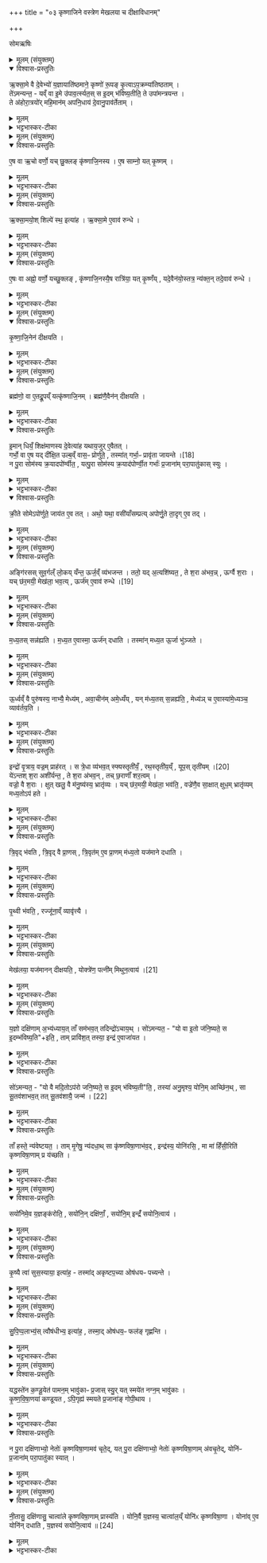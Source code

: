 +++
title = "०३ कृष्णाजिने वस्त्रेण मेखलया च दीक्षाविधानम्"

+++
<div class="js_include" url="/vedAH_yajuH/taittirIyam/sArasvata-vibhAgaH/saMhitA/sarva-prastutiH/6/1/03_kRShNAjine_vastreNa_mekhalayA_cha_dIxAvidhAnam"  newLevelForH1="1" includeTitle="true">


सोमऋषिः

<details><summary>मूलम् (संयुक्तम्)</summary>

ऋ॒क्सा॒मे वै दे॒वेभ्यो॑ य॒ज्ञायाति॑ष्ठमाने॒ कृष्णो॑ रू॒पङ्कृ॒त्वाप॒क्रम्या॑तिष्ठता॒न्ते॑ऽमन्यन्त॒ यव्ँवा इ॒मे उ॑पाव॒र्त्स्यत॒स्स इ॒दम्भ॑विष्य॒तीति॒ ते उपा॑मन्त्रयन्त॒ ते अ॑होरा॒त्रयो॑र्महि॒मान॑मपनि॒धाय॑ दे॒वानु॒पाव॑र्तेताम्
</details>

<details open><summary>विश्वास-प्रस्तुतिः</summary>

ऋ॒क्सा॒मे वै दे॒वेभ्यो॑ य॒ज्ञायाति॑ष्ठमाने॒ कृष्णो॑ रू॒पङ् कृ॒त्वाऽप॒क्रम्या॑तिष्ठताम् ।  
ते॑ऽमन्यन्त॒ -
यव्ँ वा इ॒मे उ॑पाव॒र्त्स्यत॒स् स इ॒दम् भ॑विष्य॒तीति॒ ते उपा॑मन्त्रयन्त ।  
ते अ॑होरा॒त्रयो॑र् महि॒मान॑म् अपनि॒धाय॑ दे॒वानु॒पाव॑र्तेताम् ।
</details>

<details><summary>मूलम्</summary>

ऋ॒क्सा॒मे वै दे॒वेभ्यो॑ य॒ज्ञायाति॑ष्ठमाने॒ कृष्णो॑ रू॒पङ् कृ॒त्वाऽप॒क्रम्या॑तिष्ठताम् ।  
ते॑ऽमन्यन्त॒ -
यव्ँ वा इ॒मे उ॑पाव॒र्त्स्यत॒स् स इ॒दम् भ॑विष्य॒तीति॒ ते उपा॑मन्त्रयन्त ।  
ते अ॑होरा॒त्रयो॑र् महि॒मान॑म् अपनि॒धाय॑ दे॒वानु॒पाव॑र्तेताम् ।
</details>

<details><summary>भट्टभास्कर-टीका</summary>

1कृष्णाजिनेन दीक्षां विधास्यन् तद्गुणानाह - ऋक्सामे इति ॥ ऋक्च साम च ऋक्सामे, अचतुरादिसूत्रे अच्प्रत्ययान्तो निपात्यते । ते यज्ञार्थं देवेभ्यः अतिष्ठमाने अप्रकाशमाने अप्रकाशनहेतोः कृष्णमृगो भूत्वा तदीयं च रूपं कृत्वा देवसकाशादपक्रम्यातिष्ठतां कुत्रापि स्थिते । 'श्लाघह्नुञ्स्थाशपाम्' इति देवानां संप्रदानत्वम् । तिष्ठतेर्हेतौ शानच्, 'प्रकाशनस्थेयाख्ययोश्च' इत्यात्मनेपदम् । ते देवा अमन्यन्त यमिमे ऋक्सामे उपावर्त्स्यतः उपगन्तुमाभिमुख्येन वत्स्यतः स इदं विश्वं यागद्वारेण भविष्यति विश्वाधिपत्ये स्थास्यतीत्यर्थः । यद्वा - इदमिति क्रियाविशेषणम् । इदमत्र भविष्यति वर्धिष्यते एषा सर्वा विभूतिस्तस्येति यावत् । यद्वा - इदं विश्वं प्राप्स्यति, भू प्राप्तौ, आत्मनेपदी, चुरादिराधृषीयः, व्यत्ययेन परस्मैपदम् । 'वृद्भ्यस्स्यसनोः' इति वृतेः परस्मैपदम्, 'न वृद्भ्यश्चतुर्भ्यः' इतीट्प्रतिषेधः । एवमीदृशोरनयोर्महिमा । इमे च अस्मानुपहायापक्रान्ते, तत्किमिति तूष्णीमास्महे इतीत्थं संजातमतयो देवास्ते उपामन्त्रयन्त ते ऋक्सामे रहस्युपच्छन्दितवन्तः अस्मानुपावर्तेथामिति । अथ ते ऋक्सामे अहोरात्रयोर्महिमानं महनीयं गुणं शुक्लकृष्णरूपं अपनिधायापादाय आत्मनि निधाय कृष्णमृगात्मनि रूपे स्थापयित्वा । यद्वा - उपार्थे अपशब्दः, उपनिधाय तेन रूपेण देवानुपावर्तेतामुपागच्छताम् । महिमानमिति महच्छब्दादिमानिच्, महतेर्वा औणादिक इमनिच् ॥
</details>

<details><summary>मूलम् (संयुक्तम्)</summary>

ए॒ष वा ऋ॒चो वर्णो॒ यच्छु॒क्लङ्कृ॑ष्णाजि॒नस्यै॒ष साम्नो॒ यत्कृ॒ष्णम्
</details>

<details open><summary>विश्वास-प्रस्तुतिः</summary>

ए॒ष वा ऋ॒चो वर्णो॒ यच् छु॒क्लङ् कृ॑ष्णाजि॒नस्य ।
ए॒ष साम्नो॒ यत् कृ॒ष्णम् ।
</details>

<details><summary>मूलम्</summary>

ए॒ष वा ऋ॒चो वर्णो॒ यच् छु॒क्लङ् कृ॑ष्णाजि॒नस्य ।
ए॒ष साम्नो॒ यत् कृ॒ष्णम् ।
</details>

<details><summary>भट्टभास्कर-टीका</summary>

2कः पुनस्स महिमा? योहोरात्राभ्यां ऋक्सामयोस्सक्रान्तः सोद्यत्वे कृष्णमृगस्याजिने दृश्यते । तत्रापि को वा ऋचो महिमा, को वा साम्न इत्याह - एष वा इति ॥ एष वा ऋचो वर्णः अह्नः ऋचि संक्रान्तः । कः? यच्छुक्लं रूपं कृष्णाजिनस्य सम्बन्धि । एष साम्नो वर्णः रात्रेस्साम्नि संक्रान्तः, यत्कृष्णं रूपं कृष्णाजिनस्य ॥
</details>

<details><summary>मूलम् (संयुक्तम्)</summary>

ऋ॑क्सा॒मयो॒श्शिल्पे॑ स्थ॒ इत्या॑हर्क्सा॒मे ए॒वाव॑ रुन्ध
</details>

<details open><summary>विश्वास-प्रस्तुतिः</summary>

ऋ॒क्सा॒मयो॒श् शिल्पे॑ स्थ॒ इत्या॑ह । ऋ॒क्सा॒मे ए॒वाव॑ रुन्धे ।
</details>

<details><summary>मूलम्</summary>

ऋ॒क्सा॒मयो॒श् शिल्पे॑ स्थ॒ इत्या॑ह । ऋ॒क्सा॒मे ए॒वाव॑ रुन्धे ।
</details>

<details><summary>भट्टभास्कर-टीका</summary>

3अधुना अमुमेवार्थं मन्त्रार्थेऽपि प्रदर्शयति - ऋक्सामयोरिति ॥ शिल्पं कौशलं, ऋक्सामयोः कौशलोपार्जिते स्थ इति कृष्णाजिनस्य शुक्लकृष्णे राजी उच्येते । तस्मादेतदभिधानं ऋक्सामयोराप्त्यै भवति ॥
</details>

<details><summary>मूलम् (संयुक्तम्)</summary>

ए॒षः [17]  
वा अह्नो॒ वर्णो॒ यच्छु॒क्लङ्कृ॑ष्णाजि॒नस्यै॒ष रात्रि॑या॒ यत्कृ॒ष्णय्ँयदे॒वैन॑यो॒स्तत्र॒ न्य॑क्त॒न्तदे॒वाव॑ रुन्द्धे
</details>

<details open><summary>विश्वास-प्रस्तुतिः</summary>

ए॒षः वा अह्नो॒ वर्णो॒ यच्छु॒क्लङ् , कृ॑ष्णाजि॒नस्यै॒ष रात्रि॑या॒ यत् कृ॒ष्णँय् ,
यदे॒वैन॑यो॒स्तत्र॒ न्य॑क्त॒न् तदे॒वाव॑ रुन्धे ।
</details>

<details><summary>मूलम्</summary>

ए॒षः वा अह्नो॒ वर्णो॒ यच्छु॒क्लङ् , कृ॑ष्णाजि॒नस्यै॒ष रात्रि॑या॒ यत् कृ॒ष्णँय् ,
यदे॒वैन॑यो॒स्तत्र॒ न्य॑क्त॒न् तदे॒वाव॑ रुन्धे ।
</details>

<details><summary>भट्टभास्कर-टीका</summary>

4कतरः पुनस्तर्ह्यनयोरह्नो वर्णः, कतरो रात्रेरित्याह - एष वा इति ॥ यद्वा - पूर्वमृक्सामगुणत्वेन कृष्णाजिनस्य शुक्लकृष्णे स्तुते । अधुना अहोरात्रगुणत्वेन स्तोतुमाह - एष वा इति ॥ मन्त्रे ऋक्सामयोश्शिल्पे इति अहोरात्रयोश्शुक्लकृष्णे ऋक्सामसंक्रान्तरूपतयोच्येते; तथैवाह - यदेवैनयोरहोरात्रयोस्सम्बन्धि तत्र ऋक्सामयोः न्यक्तं तदेवावरुन्धे अव्यवधानेनैवाहरात्रगुणौ प्राप्नोति, न पुनः ऋक्सामद्वारेण । यं महिमानमृक्सामे प्राप्नुतां, तं स्वयमहोरात्रसकाशादेव प्राप्नोतीत्यर्थः । पूर्ववद्गतेरुदात्तत्वम्, ततः परस्य च स्वरितत्वम् ॥
</details>

<details><summary>मूलम् (संयुक्तम्)</summary>

कृ॒ष्णा॒जि॒नेन॑ दीक्षयति॒
</details>

<details open><summary>विश्वास-प्रस्तुतिः</summary>

कृ॒ष्णा॒जि॒नेन॑ दीक्षयति ।  
</details>

<details><summary>मूलम्</summary>

कृ॒ष्णा॒जि॒नेन॑ दीक्षयति ।  
</details>

<details><summary>भट्टभास्कर-टीका</summary>

5एवं स्तुत्वा इदानीं विधत्ते - कृष्णाजिनेन दीक्षयतीति ॥ दीक्षितं संयोजयतीत्यर्थः ॥
</details>

<details><summary>मूलम् (संयुक्तम्)</summary>

ब्रह्म॑णो॒ वा ए॒तद्रू॒पय्ँयत्कृ॑ष्णाजि॒नम्ब्रह्म॑णै॒वैन॑न्दीक्षयती॒मान्धियँ॒ शिक्ष॑माणस्य दे॒वेत्या॑ह यथाय॒जुरे॒वैतद्गर्भो॒ वा ए॒ष यद्दी॑क्षि॒त उल्ब॒व्ँवास॒ᳶ प्रोर्णु॑ते॒ तस्मा॑त् [18]  
गर्भा॒ᳶ प्रावृ॑ता जायन्ते॒ न पु॒रा सोम॑स्य क्र॒यादपो॑र्ण्वीत॒ यत्पु॒रा सोम॑स्य क्र॒याद॑पोर्ण्वी॒त गर्भाः॑ प्र॒जाना॑म्परा॒पातु॑कास्स्युᳵ क्री॒ते सोमेऽपो॑र्णुते॒ जाय॑त ए॒व तदथो॒ यथा॒ वसी॑याँसम्प्रत्यपोर्णु॒ते ता॒दृगे॒व तद्
</details>

<details open><summary>विश्वास-प्रस्तुतिः</summary>

ब्रह्म॑णो॒ वा ए॒तद्रू॒पय्ँ यत्कृ॑ष्णाजि॒नम् ।
ब्रह्म॑णै॒वैन॑न् दीक्षयति ।  
</details>

<details><summary>मूलम्</summary>

ब्रह्म॑णो॒ वा ए॒तद्रू॒पय्ँ यत्कृ॑ष्णाजि॒नम् ।
ब्रह्म॑णै॒वैन॑न् दीक्षयति ।  
</details>

<details><summary>भट्टभास्कर-टीका</summary>

6इदानीं स्तुत्यन्तरमाह - ब्रह्मण इति ॥ ब्रह्मणः ऋक्सामयोरित्यस्य मन्त्रस्य एतद्रूपं यत्कृष्णाजिनं नाम । केचिदाहुः - ब्रह्मणः परस्य वस्तुन एतद्रूपम् । व्यामिश्राकारत्वसाधर्म्यादेवमुक्तम्; यथा 'पुरुषं कृष्णपिङ्गलम्' इति ।
</details>

<details open><summary>विश्वास-प्रस्तुतिः</summary>

इ॒मान् धियँ॒ शिक्ष॑माणस्य दे॒वेत्या॑ह यथाय॒जुर् ए॒वैतत् ।  
गर्भो॒ वा ए॒ष यद् दी॑क्षि॒त उल्ब॒व्ँ वास॒ᳶ प्रोर्णु॑ते॒ , तस्मा॑त् गर्भा॒ᳶ प्रावृ॑ता जायन्ते ।[18]  
न पु॒रा सोम॑स्य क्र॒यादपो॑र्ण्वीत॒ , यत्पु॒रा सोम॑स्य क्र॒याद॑पोर्ण्वी॒त गर्भाः॑ प्र॒जाना॑म् परा॒पातु॑कास् स्युः ।
</details>

<details><summary>मूलम्</summary>

इ॒मान् धियँ॒ शिक्ष॑माणस्य दे॒वेत्या॑ह यथाय॒जुर् ए॒वैतत् ।  
गर्भो॒ वा ए॒ष यद् दी॑क्षि॒त उल्ब॒व्ँ वास॒ᳶ प्रोर्णु॑ते॒ , तस्मा॑त् गर्भा॒ᳶ प्रावृ॑ता जायन्ते ।[18]  
न पु॒रा सोम॑स्य क्र॒यादपो॑र्ण्वीत॒ , यत्पु॒रा सोम॑स्य क्र॒याद॑पोर्ण्वी॒त गर्भाः॑ प्र॒जाना॑म् परा॒पातु॑कास् स्युः ।
</details>

<details><summary>भट्टभास्कर-टीका</summary>

इमामित्यादि । एतं मन्त्रं यस्मादाह तस्माद्यथायजुरेव फलमवरुन्धे 'सं शिशाधि, दुरिता तरेम, अधि नावं रुहेम' इति यदनेन यजुषा आशास्यते तत्सर्वं प्राप्नोत्येवेत्यर्थः । पूर्ववद्यजुष्ट्वं वेदितव्यम् ॥ 'गर्भ इत्यादि ॥ गर्भः खल्वेष संजातः यो दीक्षितो भवति । तस्योल्बस्थानीयं वासः । उल्बं नाम गर्भावरणम् । प्रोर्णुत इति विधिः । वाससा छादयति दीक्षित आत्मानम् । तस्मादित्यादि । स्पष्टम् । प्रावृता इति । पूर्वपदप्रकृतिस्वरत्वम् । नापोर्ण्वीत नोद्धाटयेत् । परापातुकाः परापतनशीलाः स्युः । 'लषपत' इत्यादिना उकञ्, कृदुत्तरपदप्रकृतिस्वरत्वे 'ञ्नित्यादिर्नित्यम्' इत्याद्युदात्तत्वम् ।
</details>

<details open><summary>विश्वास-प्रस्तुतिः</summary>

क्री॒ते सोमेऽपो॑र्णुते॒ जाय॑त ए॒व तत् ।
अथो॒ यथा॒ वसी॑याँसम्प्रत्य् अपोर्णु॒ते ता॒दृग् ए॒व तद् ।
</details>

<details><summary>मूलम्</summary>

क्री॒ते सोमेऽपो॑र्णुते॒ जाय॑त ए॒व तत् ।
अथो॒ यथा॒ वसी॑याँसम्प्रत्य् अपोर्णु॒ते ता॒दृग् ए॒व तद् ।
</details>

<details><summary>भट्टभास्कर-टीका</summary>

क्रीते सोमेऽपोर्णुते प्रावृतमुष्णीषमिति विधिः । अपास्यतीत्यर्थः । जायत एव तज्जननं खल्वस्य तत् तदाऽसौ जायत इति वा । तिडः परत्वान्न निहन्यते, अदुपदेशाल्लसार्वधातुकानुदात्तत्वे 'ञ्नित्यादिर्नित्यम्' इत्याद्युदात्तत्वम् । अथो अपिच यथा वसीयांसं पूज्यगुर्वादिकं प्रति प्रावृतं वासोपोर्णुते तादृगेव तत् तत्तुल्यमेव तत् । अतिशयेन वसुमान् वसीयान् । ईयसुनि 'विन्मतोर्लुक्' 'टेः' इति टिलोपः । लक्षणादिना प्रतेः कर्मप्रवचनीयत्वाद्द्वितीया, 'गतिर्गतौ' इति मतेरनुदात्तत्वम् । 'तिङि चोदात्तवति' इत्यपशब्दस्य प्रादिसमासः । ननु 'प्रादिप्रसंगे कर्मप्रवचनीयानां प्रतिषेधः' इति । उच्यते - च्छान्दसत्वाददोषः । यद्वा - प्रत्यपोर्णुते उपचरति यथा वसीयांसमिति गतिसमासः । द्वितीया च कर्मण्येव । तदिव पश्यति 'त्यदादिषु दृशः' इति क्विन् 'क्विन्प्रत्ययस्य कुः' 'आ सर्वनाम्नः' इत्यात्वम्, कृदुत्तरपतदप्रकृतिस्वरत्वम् ॥
</details>

<details><summary>मूलम् (संयुक्तम्)</summary>

अङ्गि॑रसस्सुव॒र्गल्ँलो॒कय्ँयन्त॒ ऊर्ज॒व्व्ँय॑भजन्त॒ ततो॒ यद॒त्यशि॑ष्यत॒ ते श॒रा अ॑भव॒न्नूर्ग्वै श॒रा यच्छ॑र॒मयी॑ [19]  
मेख॑ला॒ भव॒त्यूर्ज॑मे॒वाव॑ रुन्द्धे
</details>

<details open><summary>विश्वास-प्रस्तुतिः</summary>

अङ्गि॑रसस् सुव॒र्गल्ँ लो॒कय् यँन्त॒ ऊर्ज॒व्ँ व्य॑भजन्त । ततो॒ यद् अ॒त्यशि॑ष्यत॒ , ते श॒रा अ॑भव॒न्न् , ऊर्ग्वै श॒राः ।  
यच् छ॑र॒मयी॒ मेख॑ला॒ भव॒त्य् , ऊर्ज॑म् ए॒वाव॑ रुन्धे ।[19]
</details>

<details><summary>मूलम्</summary>

अङ्गि॑रसस् सुव॒र्गल्ँ लो॒कय् यँन्त॒ ऊर्ज॒व्ँ व्य॑भजन्त । ततो॒ यद् अ॒त्यशि॑ष्यत॒ , ते श॒रा अ॑भव॒न्न् , ऊर्ग्वै श॒राः ।  
यच् छ॑र॒मयी॒ मेख॑ला॒ भव॒त्य् , ऊर्ज॑म् ए॒वाव॑ रुन्धे ।[19]
</details>

<details><summary>भट्टभास्कर-टीका</summary>

8अथ मेखलां विधास्यन् आह - अङ्गिरस इति ॥ ऊर्जं ऊर्जितमन्नं वलं वा व्यभजन्त व्यत्ययेनाभजन्त । ततः ऊर्जं यदत्यशिष्यत यत्किंचिदविभक्तमत्यरिच्यत ते शरा अभवन् । शरास्तृणविशेषाः । विकृत्यवस्थापेक्षं बहुवचनम् पुल्लिङ्गता च । ऊर्ग्वै शराः ऊर्क्प्रकृतिकत्वात् । यच्छरमयीत्यादि । 'नित्यं वृद्धशरादिभ्यः' इति मयट् । तस्मात् शरमय्या मेखलया दीक्षयतीति विधिरनुमीयते ॥
</details>

<details><summary>मूलम् (संयुक्तम्)</summary>

मध्य॒तस्सन्न॑ह्यति मध्य॒त ए॒वास्मा॒ ऊर्ज॑न्दधाति॒ तस्मा॑न्मध्य॒त ऊ॒र्जा भु॑ञ्जत...
</details>

<details open><summary>विश्वास-प्रस्तुतिः</summary>

म॒ध्य॒तस् सन्न॑ह्यति ।
म॒ध्य॒त ए॒वास्मा॒ ऊर्ज॑न् दधाति ।
तस्मा॑न् मध्य॒त ऊ॒र्जा भु॑ञ्जते ।
</details>

<details><summary>मूलम्</summary>

म॒ध्य॒तस् सन्न॑ह्यति ।
म॒ध्य॒त ए॒वास्मा॒ ऊर्ज॑न् दधाति ।
तस्मा॑न् मध्य॒त ऊ॒र्जा भु॑ञ्जते ।
</details>

<details><summary>भट्टभास्कर-टीका</summary>

9मध्यतस्सं नह्यति मेखलामिति विधिः ॥ मध्यत एव शरीर मध्य एव । अस्मा उर्जमन्नं बलं वा दधाति स्थापयति । यद्वा - मध्यमायामवस्थायाम् । तस्मात्सर्वेऽपि शरीरमध्ये मध्यमावस्थायां वा ऊर्जा भुञ्जते अन्नेन सहिता भवन्ति । बलेन वा उपलक्षिता भुञ्जते । विभक्तिव्यत्ययो वा । ऊर्ज भुञ्जते इत्यर्थः । 'आद्यादिभ्यस्तसिः' । 'सावेकाचः' इति ऊर्जेर्विभक्तेरुदात्तत्वम् ॥
</details>

<details><summary>मूलम् (संयुक्तम्)</summary>

ऊ॒र्ध्वव्ँ वै पुरु॑षस्य॒ नाभ्यै॒ मेध्य॑मवा॒चीन॑ममे॒ध्यय्ँयन्म॑ध्य॒तस्स॒न्नह्य॑ति॒ मेध्य॑ञ्चै॒वास्या॑मे॒ध्यञ्च॒ व्याव॑र्तय॒ति
</details>

<details open><summary>विश्वास-प्रस्तुतिः</summary>

ऊ॒र्ध्वव्ँ वै पुरु॑षस्य॒ नाभ्यै॒ मेध्य॑म् ,  अवा॒चीन॑म् अमे॒ध्यँय् ,
यन् म॑ध्य॒तस् स॒न्नह्य॑ति॒ , मेध्य॑ञ् च ए॒वास्या॑मे॒ध्यञ्च॒ व्याव॑र्तय॒ति ।
</details>

<details><summary>मूलम्</summary>

ऊ॒र्ध्वव्ँ वै पुरु॑षस्य॒ नाभ्यै॒ मेध्य॑म् ,  अवा॒चीन॑म् अमे॒ध्यँय् ,
यन् म॑ध्य॒तस् स॒न्नह्य॑ति॒ , मेध्य॑ञ् च ए॒वास्या॑मे॒ध्यञ्च॒ व्याव॑र्तय॒ति ।
</details>

<details><summary>भट्टभास्कर-टीका</summary>

10मध्यतस्सन्नहनस्य फलान्तरमाह - ऊर्ध्वमित्यादि ॥ नाभ्यै नाभ्याः षष्ठ्यर्थे चतुर्थी । मेध्यं मेधे भवं शुद्धम्, दिगादित्वाद्यत्, 'यतो नावः' इत्याद्युदात्तत्वम् । अवाचीनमधोभागः । अञ्चतेः क्विनि 'अचः' इति लोपे 'चौ' इति दीर्घत्वम्, 'विभाषाञ्चेरदिक्स्त्रियाम्' इति खः । अमेध्यममेधार्हम् । दण्डादिभ्यो यः, 'ययतोश्चातदर्थे' इत्युत्तरपदान्तोदात्तत्वम् । तस्मान्मध्यतस्सनहनेन अस्य मेध्यामेध्ये व्यावर्तयति विभागेनावस्थापयति ॥
</details>

<details><summary>मूलम् (संयुक्तम्)</summary>

इन्द्रो॑ वृ॒त्राय॒ वज्र॒म्प्राह॑र॒त्स त्रे॒धा व्य॑भव॒त्स्फ्यस्तृती॑यँ॒ रथ॒स्तृती॑य॒य्ँयूप॒स्तृती॑यम् [20]  
ये॑ऽन्तश्श॒रा अशी॑र्यन्त॒ ते श॒रा अ॑भव॒न्तच्छ॒राणाँ॑ शर॒त्वव्ँ वज्रो॒ वै श॒राः क्षुत्खलु॒ वै म॑नु॒ष्य॑स्य॒ भ्रातृ॑व्यो॒ यच्छ॑र॒मयी॒ मेख॑ला॒ भव॑ति॒ वज्रे॑णै॒व सा॒क्षात्क्षुध॒म्भ्रातृ॑व्यम्मध्य॒तोऽप॑ हते
</details>

<details open><summary>विश्वास-प्रस्तुतिः</summary>

इन्द्रो॑ वृ॒त्राय॒ वज्र॒म् प्राह॑रत् ।
स त्रे॒धा व्य॑भव॒त् स्फ्यस्तृती॑यँ॒ , रथ॒स्तृती॑य॒य्ँ , यूप॒स् तृती॑यम् ।[20]  
ये॑ऽन्तश् श॒रा अशी॑र्यन्त॒ , ते श॒रा अ॑भव॒न् , तच् छ॒राणाँ॑ शर॒त्वम् ।  
वज्रो॒ वै श॒राः ।
क्षुत् खलु॒ वै म॑नु॒ष्य॑स्य॒ भ्रातृ॑व्यः । यच् छ॑र॒मयी॒ मेख॑ला॒ भव॑ति॒ , वज्रे॑णै॒व सा॒क्षात् क्षुध॒म् भ्रातृ॑व्यम् मध्य॒तोऽप॑ हते ।
</details>

<details><summary>मूलम्</summary>

इन्द्रो॑ वृ॒त्राय॒ वज्र॒म् प्राह॑रत् ।
स त्रे॒धा व्य॑भव॒त् स्फ्यस्तृती॑यँ॒ , रथ॒स्तृती॑य॒य्ँ , यूप॒स् तृती॑यम् ।[20]  
ये॑ऽन्तश् श॒रा अशी॑र्यन्त॒ , ते श॒रा अ॑भव॒न् , तच् छ॒राणाँ॑ शर॒त्वम् ।  
वज्रो॒ वै श॒राः ।
क्षुत् खलु॒ वै म॑नु॒ष्य॑स्य॒ भ्रातृ॑व्यः । यच् छ॑र॒मयी॒ मेख॑ला॒ भव॑ति॒ , वज्रे॑णै॒व सा॒क्षात् क्षुध॒म् भ्रातृ॑व्यम् मध्य॒तोऽप॑ हते ।
</details>

<details><summary>भट्टभास्कर-टीका</summary>

11अथ मध्यतस्सन्नहनस्यैव तृतीयं फलं दर्शयति - इन्द्रो वृत्रायेति ॥ इन्द्रो वृत्रमसुरं हन्तुं वज्रं निर्माय प्राहरत् प्राहिणोत् । स वज्रस्त्रेधा विभक्तोभवत् स्फ्यादिरूपेण । वृत्रवधानन्तरं स्फ्यादियज्ञोपकरणभावेन त्रेधा विभक्तात्मा बभूवेति । यद्वा - इन्द्रेण प्रहितो वज्रस्तं हन्तुं तदीययज्ञे स्फ्यादिभावेन विभक्तात्माऽभवत् । तृतीयमिति । सामान्यरूपत्वान्नपुंसकत्वम् । वज्रतृतीयं स्फ्यो भवतीति । 'पूरणाद्भागे तीयादन्' । एवं रथयूपौ द्रष्टव्यौ । येऽन्तश्शरा अशीर्यन्त शीर्णाः क्षुद्रशकलाः शातनप्रभवाः ते शरा अभवम् । अन्तश्शीर्यन्ते इत्यन्तश्शराः । 'ऋदोरप्' थाथादिनोत्तरपदान्तोदात्तत्वम् । तच्छराणां शरत्वम् । यस्मादशीर्यन्त तस्माच्छरा अभवन् वज्रशकलात्मानश्शराः । किमनेनेत्याह - वज्रो वै शराः वज्रप्रभवत्वात् । शरशब्द उञ्छादिर्द्रष्टव्यः । अजन्तो वा पचादिर्द्रष्टव्यः । मनुष्यस्य क्षुत् भ्रातृव्यः शत्रुः । 'व्यन् सपत्ने' । यच्छरमयी मेखला मध्यतस्सन्नद्धा भवति वज्रेणैव साक्षात्क्षुधम् शत्रुभूतां भ्रातृव्यं मध्यतोपहते अपहन्ति । व्यत्ययेनात्मनेपदम् ॥
</details>

<details><summary>मूलम् (संयुक्तम्)</summary>

त्रि॒वृद्भ॑वति त्रि॒वृद्वै प्रा॒णस्त्रि॒वृत॑मे॒व प्रा॒णम्म॑ध्य॒तो यज॑माने दधाति
</details>

<details open><summary>विश्वास-प्रस्तुतिः</summary>

त्रि॒वृद् भ॑वति , त्रि॒वृद् वै प्रा॒णस् , त्रि॒वृत॑म् ए॒व प्रा॒णम् म॑ध्य॒तो यज॑माने दधाति ।
</details>

<details><summary>मूलम्</summary>

त्रि॒वृद् भ॑वति , त्रि॒वृद् वै प्रा॒णस् , त्रि॒वृत॑म् ए॒व प्रा॒णम् म॑ध्य॒तो यज॑माने दधाति ।
</details>

<details><summary>भट्टभास्कर-टीका</summary>

12त्रिवृद्भवतीति विधिः ॥ तिस्रो वृत्तयो यस्य स त्रिवृत् । अन्तोदात्तप्रकरणे 'त्रिचकादीनां छन्दसि' इत्युत्तरपदान्तोदात्तत्वम् । त्रिवृत्प्राणः, अपानोदानसहितत्वात् ॥
</details>

<details><summary>मूलम् (संयुक्तम्)</summary>

पृ॒थ्वी भ॑वति॒ रज्जू॑ना॒व्ँ व्यावृ॑त्त्यै॒
</details>

<details open><summary>विश्वास-प्रस्तुतिः</summary>

पृ॒थ्वी भ॑वति॒ , रज्जू॑ना॒व्ँ व्यावृ॑त्त्यै ।
</details>

<details><summary>मूलम्</summary>

पृ॒थ्वी भ॑वति॒ , रज्जू॑ना॒व्ँ व्यावृ॑त्त्यै ।
</details>

<details><summary>भट्टभास्कर-टीका</summary>

13पृथ्वी भवतीति विधिः ॥ पृथ्वी विस्तीर्णा रज्जूनां ततो व्यावृत्त्यै ॥
</details>

<details><summary>मूलम् (संयुक्तम्)</summary>

मेख॑लया॒ यज॑मानन्दीक्षयति॒ योक्त्रे॑ण॒ पत्नी॑म्मिथुन॒त्वाय॑ [21]  
</details>

<details open><summary>विश्वास-प्रस्तुतिः</summary>

मेख॑लया॒ यज॑मानन् दीक्षयति॒ , योक्त्रे॑ण॒ पत्नी॑म् मिथुन॒त्वाय॑ ।[21]  
</details>

<details><summary>मूलम्</summary>

मेख॑लया॒ यज॑मानन् दीक्षयति॒ , योक्त्रे॑ण॒ पत्नी॑म् मिथुन॒त्वाय॑ ।[21]  
</details>

<details><summary>भट्टभास्कर-टीका</summary>

14मेखलयेत्यादिविधिः ॥ वेणीग्रथिता मेखला । विपरीतं योक्त्रम् । मिथुनत्वाय रज्ज्वोः । यद्वा - पत्नीयजमानयोरेकरूप्ये हि रज्ज्वोस्स्वाभाविकं दम्पत्योर्मिथुनत्वं तिरोहितं स्यात् । तस्माद्रज्ज्वोः वैरूप्यं तयोर्मिथुनत्वरक्षार्थमिति । 'पत्युर्नो यज्ञसंयोगे' इति ङीब्नकारौ ॥
</details>

<details><summary>मूलम् (संयुक्तम्)</summary>

य॒ज्ञो दक्षि॑णाम॒भ्य॑ध्याय॒त्ताँ सम॑भव॒त्तदिन्द्रो॑ऽचाय॒त्सो॑ऽमन्यत॒ यो वा इ॒तो ज॑नि॒ष्यते॒ स इ॒दम्भ॑विष्य॒तीति॒ ताम्प्रावि॑श॒त्तस्या॒ इन्द्र॑ ए॒वाजा॑यत॒ सो॑ऽमन्यत॒ यो वै मदि॒तोऽप॑रो जनि॒ष्यते॒ स इ॒दम्भ॑विष्य॒तीति॒ तस्या॑ अनु॒मृश्य॒ योनि॒माच्छि॑न॒त्सा सू॒तव॑शाभव॒त्तत्सू॒तव॑शायै॒ जन्म॑ [22]  
ताँ हस्ते॒ न्य॑वेष्टयत॒ ताम्मृ॒गेषु॒ न्य॑दधा॒त्सा कृ॑ष्णविषा॒णाभ॑व॒दिन्द्र॑स्य॒ योनि॑रसि॒ मा मा॑ हिँसी॒रिति॑ कृष्णविषा॒णाम्प्र य॑च्छति॒
</details>

<details open><summary>विश्वास-प्रस्तुतिः</summary>

य॒ज्ञो दक्षि॑णाम् अ॒भ्य॑ध्याय॒त् ताँ सम॑भव॒त् तदिन्द्रो॑ऽचाय॒थ् ।
सो॑ऽमन्यत॒ - "यो वा इ॒तो ज॑नि॒ष्यते॒ स इ॒दम्भ॑विष्य॒ति"+इति॒ , ताम् प्रावि॑श॒त् तस्या॒ इन्द्र॑ ए॒वाजा॑यत ।  
</details>

<details><summary>मूलम्</summary>

य॒ज्ञो दक्षि॑णाम् अ॒भ्य॑ध्याय॒त् ताँ सम॑भव॒त् तदिन्द्रो॑ऽचाय॒थ् ।
सो॑ऽमन्यत॒ - "यो वा इ॒तो ज॑नि॒ष्यते॒ स इ॒दम्भ॑विष्य॒ति"+इति॒ , ताम् प्रावि॑श॒त् तस्या॒ इन्द्र॑ ए॒वाजा॑यत ।  
</details>

<details><summary>भट्टभास्कर-टीका</summary>

15अथ कृष्णविषाणां प्रतिविधास्यन् तदुत्पत्तिमाह - यज्ञो दक्षिणामित्यादि ॥ यज्ञात्मा दक्षिणामकामयत तां समभवत्समगृह्णात् मिथुन्यभवत् । तदिन्द्रोचायत् । चायृ पूजानिशामनयोः, जातवान् । अथ सोमन्यत यो वा इतो दक्षिणाया जनिष्यते स इदं विश्वं भविष्यति इदं सर्वं तदधीनं भविष्यति । यद्वा - स इदं विश्वं प्राप्स्यति विश्वस्य स्वामी भविष्यति, तस्मादस्या अहं जनिषीयेति समालोच्य तां प्राविशदिन्द्रः । ततस्तस्या इन्द्र एव पुत्रोजायत ।
</details>

<details open><summary>विश्वास-प्रस्तुतिः</summary>

सो॑ऽमन्यत॒ - "यो वै मदि॒तोऽप॑रो जनि॒ष्यते॒ स इ॒दम् भ॑विष्य॒ती"ति॒ , तस्या॑ अनु॒मृश्य॒ योनि॒म् आच्छि॑न॒थ् , सा सू॒तव॑शाभव॒त् तत् सू॒तव॑शायै॒ जन्म॑ । [22]  
</details>

<details><summary>मूलम्</summary>

सो॑ऽमन्यत॒ - "यो वै मदि॒तोऽप॑रो जनि॒ष्यते॒ स इ॒दम् भ॑विष्य॒ती"ति॒ , तस्या॑ अनु॒मृश्य॒ योनि॒म् आच्छि॑न॒थ् , सा सू॒तव॑शाभव॒त् तत् सू॒तव॑शायै॒ जन्म॑ । [22]  
</details>

<details><summary>भट्टभास्कर-टीका</summary>

सोमन्यत पुनरपि मिथुनीभवन्तौ तौ दृष्ट्वा इन्द्रोचिन्तयत् यो मत्तोप्यपरः इतो जनिष्यते स इदं भविष्यति । तस्मान्मत्तोपरो यथाऽस्या न जनिष्यते तथा कर्तव्यमिति सोनुमृश्य विचार्य तस्या योनिमाच्छिनत् सा सूतवशाऽभवत् सकृत्प्रसूता वन्ध्याऽभवत् । सूतेन कृता वशा सूतवशा, सूत्या कृतं वशात्वमिति कृत्वा तृतीयापूर्वपदप्रकृतिस्वरत्वम् । तदिदं सूतवशायै जन्म । षष्ठ्यर्थे चतुर्थी ।
</details>

<details open><summary>विश्वास-प्रस्तुतिः</summary>

ताँ हस्ते॒ न्य॑वेष्टयत॒ । ताम् मृ॒गेषु॒ न्य॑दधा॒थ्
सा कृ॑ष्णविषा॒णाभ॑व॒द् , इन्द्र॑स्य॒ योनि॑रसि॒ , मा मा॑ हिँसी॒रिति॑ कृष्णविषा॒णाम् प्र य॑च्छति ।
</details>

<details><summary>मूलम्</summary>

ताँ हस्ते॒ न्य॑वेष्टयत॒ । ताम् मृ॒गेषु॒ न्य॑दधा॒थ्
सा कृ॑ष्णविषा॒णाभ॑व॒द् , इन्द्र॑स्य॒ योनि॑रसि॒ , मा मा॑ हिँसी॒रिति॑ कृष्णविषा॒णाम् प्र य॑च्छति ।
</details>

<details><summary>भट्टभास्कर-टीका</summary>

अथेन्द्रस्तां योनिं हस्ते न्यवेष्टयत । अथ तां योनिं मृगेषु न्यदधात् निहितवान् सा कृष्णविषाणाऽभवत् । इन्द्रस्येत्यादिविधिः । प्रयच्छति यजमानाय ददाति ॥
</details>

<details><summary>मूलम् (संयुक्तम्)</summary>

सयो॑निमे॒व य॒ज्ञङ्क॑रोति॒ सयो॑नि॒न्दक्षि॑णाँ॒ सयो॑नि॒मिन्द्रँ॑ सयोनि॒त्वाय॑
</details>

<details open><summary>विश्वास-प्रस्तुतिः</summary>

सयो॑निमे॒व य॒ज्ञङ्क॑रोति॒ , सयो॑नि॒न् दक्षि॑णाँ॒ , सयो॑नि॒म् इन्द्रँ॑ सयोनि॒त्वाय॑ ।
</details>

<details><summary>मूलम्</summary>

सयो॑निमे॒व य॒ज्ञङ्क॑रोति॒ , सयो॑नि॒न् दक्षि॑णाँ॒ , सयो॑नि॒म् इन्द्रँ॑ सयोनि॒त्वाय॑ ।
</details>

<details><summary>भट्टभास्कर-टीका</summary>

16फलमाह - सयोनिमिति ॥ तत्र दक्षिणा योनिमती । यज्ञस्तद्योन्यभिध्यायी । इन्द्रोपि तस्या योनेर्जातः । त इमे सर्वेऽपि तस्या योन्यभावादयोनयस्स्युः । कृष्णविषाणाप्रदानेन तु सर्वेऽपि यज्ञादयो योनिमन्तः कृता भवन्ति । सह योन्या वर्तते इति । 'तेन सहेति तुल्ययोगे' इति बहुव्रीहौ पूर्वपदप्रकृतिस्वरत्वम्, 'वोपसर्जनस्य' इति सभावः । सयोनित्वाय भवत्यात्मनोपि ॥
</details>

<details><summary>मूलम् (संयुक्तम्)</summary>

कृ॒ष्यै त्वा॑ सुस॒स्याया॒ इत्या॑ह॒ तस्मा॑दकृष्टप॒च्या ओष॑धयᳶ पच्यन्ते
</details>

<details open><summary>विश्वास-प्रस्तुतिः</summary>

कृ॒ष्यै त्वा॑ सुस॒स्याया॒ इत्या॑ह॒ - तस्मा॑द् अकृष्टप॒च्या ओष॑धयᳶ पच्यन्ते ।
</details>

<details><summary>मूलम्</summary>

कृ॒ष्यै त्वा॑ सुस॒स्याया॒ इत्या॑ह॒ - तस्मा॑द् अकृष्टप॒च्या ओष॑धयᳶ पच्यन्ते ।
</details>

<details><summary>भट्टभास्कर-टीका</summary>

17कृष्यै त्वेति लोष्टोन्नयनमन्त्रोयम् ॥ अकृष्टपच्याः । राजसूयादौ 'अकृष्टे चेति वक्तव्यम्' इति यः, कृदुत्तरपदप्रकृतिस्वरत्वम् । यद्वा - कृष्टं क्षेत्रमेव अकृष्टपच्यं, तत्र हि ताः पच्यन्ते । य एव राजसूयादौ कृष्टपच्यशब्दो निष्पद्यते ततो बहुव्रीहौ 'नङ्सुभ्याम्' इत्युत्तरपदान्तोदात्तत्वम्, पच्यन्ते इति कर्मवद्भावात् । यद्वा - कृष्टे पच्यन्ते इति कृष्टपच्याः, न कष्टपच्याः अकृष्टपच्याः, अतादृक्स्वभावात्स्वयमेव पच्यन्ते इति अव्ययपूर्वपदप्रकृतिस्वरत्वं व्यत्ययेन प्रवर्तते ॥
</details>

<details><summary>मूलम् (संयुक्तम्)</summary>

सुपिप्प॒लाभ्य॒स्त्वौष॑धीभ्य॒ इत्या॑ह॒ तस्मा॒दोष॑धय॒ᳶ फल॑ङ्गृह्णन्ति॒
</details>

<details open><summary>विश्वास-प्रस्तुतिः</summary>

सु॒पि॒प्प॒लाभ्य॒॑स् त्वौष॑धीभ्य॒ इत्या॑ह॒ , तस्मा॒द् ओष॑धय॒ᳶ फल॑ङ् गृह्णन्ति ।
</details>

<details><summary>मूलम्</summary>

सु॒पि॒प्प॒लाभ्य॒॑स् त्वौष॑धीभ्य॒ इत्या॑ह॒ , तस्मा॒द् ओष॑धय॒ᳶ फल॑ङ् गृह्णन्ति ।
</details>

<details><summary>भट्टभास्कर-टीका</summary>

18सुपिप्पलाभ्य इति दक्षिणे गोदाने कण्डूयनमन्त्रः ॥ यस्मात्सुपिप्पलाभ्यः शोभनफलाभ्य इत्याह, तस्मादोषधयः फलं गृह्णन्ति ॥
</details>

<details><summary>मूलम् (संयुक्तम्)</summary>

यद्धस्ते॑न [23]  
क॒ण्डू॒येत॑ पामन॒म्भावु॑काᳶ प्र॒जास्स्यु॒र्यत्स्मये॑त नग्न॒म्भावु॑काᳵ कृष्णविषा॒णया॑ कण्डूयतेऽपि॒गृह्य॑ स्मयते प्र॒जाना॑ङ्गोपी॒थाय॒ न पु॒रा दक्षि॑णाभ्यो॒ नेतोः॑ कृष्णविषा॒णामव॑ चृते॒द्यत्पु॒रा दक्षि॑णाभ्यो॒ नेतोः॑ कृष्णविषा॒णाम॑वचृ॒तेद्योनि॑ᳶ प्र॒जाना॑म्परा॒पातु॑का स्यान्
</details>

<details open><summary>विश्वास-प्रस्तुतिः</summary>

यद्धस्ते॑न क॒ण्डू॒येत॑ पामन॒म् भावु॑काᳶ प्र॒जास् स्यु॒र् यत् स्मये॑त नग्न॒म् भावु॑काः ।  
कृ॒ष्ण॒वि॒षा॒णया॑ कण्डूयत , ऽपि॒गृह्य॑ स्मयते प्र॒जाना॑ङ् गोपी॒थाय ।
</details>

<details><summary>मूलम्</summary>

यद्धस्ते॑न क॒ण्डू॒येत॑ पामन॒म् भावु॑काᳶ प्र॒जास् स्यु॒र् यत् स्मये॑त नग्न॒म् भावु॑काः ।  
कृ॒ष्ण॒वि॒षा॒णया॑ कण्डूयत , ऽपि॒गृह्य॑ स्मयते प्र॒जाना॑ङ् गोपी॒थाय ।
</details>

<details><summary>भट्टभास्कर-टीका</summary>

19यद्धस्तेनेत्यादि ॥ पामनंभावुकाः पामान्यासां सन्तीति पामनाः, पामादित्वान्नप्रत्ययः, पामना भवन्तीति पामनंभावुकाः । 'कर्तरि भुवः खिष्णुच्खुखञौ' इति व्यत्ययेन पामनेऽपि भवति, 'खित्यनव्ययस्य' इति मुम्, कृदुत्तरपदप्रकृतिस्वरत्वम् । यत्स्मयेत हसेत् नग्नंभावुकाः प्रजास्स्युरित्येव । नग्ना भवन्ति ताच्छील्येनेति नग्नंभावुकाः, पूर्ववत्प्रत्ययादि । तस्मात् कृष्णविषाणया कण्डूयते, न हस्तेन । अपिगृह्य स्मयते अपिधाय मुखं
स्मयते चेति विधिः । गोपीथाय रक्षणार्थम् । 'निशीथगोपीथावसथाः' इति निपात्यते ।
</details>

<details open><summary>विश्वास-प्रस्तुतिः</summary>

न पु॒रा दक्षि॑णाभ्यो॒ नेतोः॑ कृष्णविषा॒णामव॑ चृते॒द्, यत् पु॒रा दक्षि॑णाभ्यो॒ नेतोः॑ कृष्णविषा॒णाम् अ॑वचृ॒तेद्, योनि॑ᳶ प्र॒जाना॑म् परा॒पातु॑का स्यात् ।
</details>

<details><summary>मूलम्</summary>

न पु॒रा दक्षि॑णाभ्यो॒ नेतोः॑ कृष्णविषा॒णामव॑ चृते॒द्, यत् पु॒रा दक्षि॑णाभ्यो॒ नेतोः॑ कृष्णविषा॒णाम् अ॑वचृ॒तेद्, योनि॑ᳶ प्र॒जाना॑म् परा॒पातु॑का स्यात् ।
</details>

<details><summary>भट्टभास्कर-टीका</summary>

न पुरेति निषेधविधिः । दक्षिणानयनात्प्राक् कृष्णविषाणां नावचूतेत् न मुञ्चेत् । नयतेर्भावलक्षणे तोसुन् । दक्षिणाभ्य इति । षष्ठ्यर्थे चतुर्थी । चृततिर्हिंसार्थकस्तौदादिकः । यदवचृतेत् यन्मुश्चेत् । अदुपदेशाल्लसार्वधातुकानुदात्तत्वे शस्यैवोदात्तत्वम् । प्रजानां योनिः परापातुका परापतनशीला स्यात् । पूर्ववदुकञ् ॥
</details>

<details><summary>मूलम् (संयुक्तम्)</summary>

नी॒तासु॒ दक्षि॑णासु॒ चात्वा॑ले कृष्णविषा॒णाम्प्रास्य॑ति॒ योनि॒र्वै य॒ज्ञस्य॒ चात्वा॑ल॒य्ँयोनि॑ᳵ कृष्णविषा॒णा योना॑वे॒व योनि॑न्दधाति य॒ज्ञस्य॑ सयोनि॒त्वाय॑ ॥ [24]  
</details>

<details open><summary>विश्वास-प्रस्तुतिः</summary>

नी॒तासु॒ दक्षि॑णासु॒ चात्वा॑ले कृष्णविषा॒णाम् प्रास्य॑ति ।
योनि॒र्वै य॒ज्ञस्य॒ चात्वा॑ल॒य्ँ योनि॑ᳵ कृष्णविषा॒णा । योना॑व् ए॒व योनि॑न् दधाति , य॒ज्ञस्य॑ सयोनि॒त्वाय॑ ॥ [24]  
</details>

<details><summary>मूलम्</summary>

नी॒तासु॒ दक्षि॑णासु॒ चात्वा॑ले कृष्णविषा॒णाम् प्रास्य॑ति ।
योनि॒र्वै य॒ज्ञस्य॒ चात्वा॑ल॒य्ँ योनि॑ᳵ कृष्णविषा॒णा । योना॑व् ए॒व योनि॑न् दधाति , य॒ज्ञस्य॑ सयोनि॒त्वाय॑ ॥ [24]  
</details>

<details><summary>भट्टभास्कर-टीका</summary>

20तस्मात् नीतास्वित्यादिविघिः ॥ प्रास्यति प्रत्यस्येत् । योनिरित्यादि । चात्वालं यज्ञस्य योनिः धिष्ण्योपवनादेः प्रकृतत्वात् । कृष्णविषाणाया योनित्वमुक्तमेव । तस्माद्योनावेव योनिं स्थापयति, यदियं चात्वाले प्रास्यते, तस्मादेतद्यज्ञस्य सयोनित्वाय भवति, योनेरपरित्यागात् ॥

इति षष्ठे प्रथमे तृतीयोनुवाकः ॥  
</details>

</div>